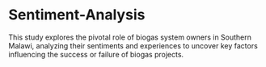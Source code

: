 # Sentiment-Analysis
This study explores the pivotal role of biogas system owners in Southern Malawi, analyzing their sentiments and experiences to uncover key factors influencing the success or failure of biogas projects.
